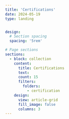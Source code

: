 ```yaml
---
title: 'Certifications'
date: 2024-05-19
type: landing


design:
  # Section spacing
  spacing: '5rem'

# Page sections
sections:
  - block: collection
    content:
      title: Certifications
      text:
      count: 15
      filters:
        folders:
          - certification
    design:
      view: article-grid
      fill_image: false
      columns: 3
---
```

